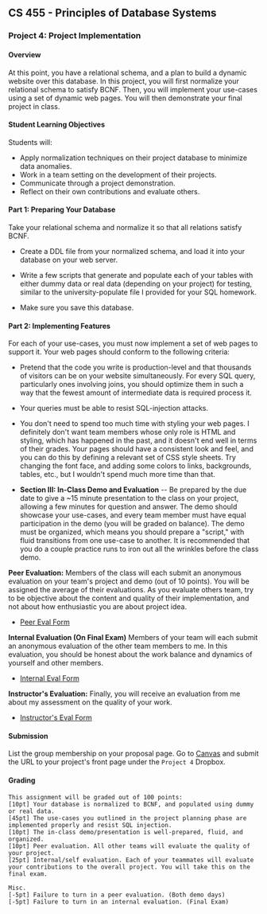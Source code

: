 ## CS 455 - Principles of Database Systems

### Project 4: Project Implementation

#### Overview

At this point, you have a relational schema, and a plan to build a dynamic website over this database. In this project, you will first normalize your relational schema to satisfy BCNF. Then, you will implement your use-cases using a set of dynamic web pages. You will then demonstrate your final project in class.

#### Student Learning Objectives

Students will:

- Apply normalization techniques on their project database to minimize data anomalies.
- Work in a team setting on the development of their projects.
- Communicate through a project demonstration.
- Reflect on their own contributions and evaluate others.

#### Part 1: Preparing Your Database

Take your relational schema and normalize it so that all relations satisfy BCNF.

- Create a DDL file from your normalized schema, and load it into your database on your web server.

- Write a few scripts that generate and populate each of your tables with either dummy data or real data (depending on your project) for testing, similar to the university-populate file I provided for your SQL homework.

- Make sure you save this database.

#### Part 2: Implementing Features

For each of your use-cases, you must now implement a set of web pages to support it. Your web pages should conform to the following criteria:

- Pretend that the code you write is production-level and that thousands of visitors can be on your website simultaneously. For every SQL query, particularly ones involving joins, you should optimize them in such a way that the fewest amount of intermediate data is required process it.

- Your queries must be able to resist SQL-injection attacks.

- You don't need to spend too much time with styling your web pages. I definitely don't want team members whose only role is HTML and styling, which has happened in the past, and it doesn't end well in terms of their grades. Your pages should have a consistent look and feel, and you can do this by defining a relevant set of CSS style sheets. Try changing the font face, and adding some colors to links, backgrounds, tables, etc., but I wouldn't spend much more time than that.

- **Section III: In-Class Demo and Evaluation** --
  Be prepared by the due date to give a ~15 minute presentation to the class on your project, allowing a few minutes for question and answer. The demo should showcase your use-cases, and every team member must have equal participation in the demo (you will be graded on balance). The demo must be organized, which means you should prepare a "script," with fluid transitions from one use-case to another. It is recommended that you do a couple practice runs to iron out all the wrinkles before the class demo.

**Peer Evaluation:** Members of the class will each submit an anonymous evaluation on your team's project and demo (out of 10 points). You will be assigned the average of their evaluations. As you evaluate others team, try to be objective about the content and quality of their implementation, and not about how enthusiastic you are about project idea.

- [Peer Eval Form](PeerEvaluation.pdf)

**Internal Evaluation (On Final Exam)** Members of your team will each submit an anonymous evaluation of the other team members to me. In this evaluation, you should be honest about the work balance and dynamics of yourself and other members.

- [Internal Eval Form](InternalEvaluation.pdf)

**Instructor's Evaluation:** Finally, you will receive an evaluation from me about my assessment on the quality of your work.

- [Instructor's Eval Form](ProjectEvaluation.pdf)

#### Submission

List the group membership on your proposal page. Go to [Canvas](https://canvas.pugetsound.edu) and submit the URL to your project's front page under the `Project 4` Dropbox.

#### Grading

```
This assignment will be graded out of 100 points:
[10pt] Your database is normalized to BCNF, and populated using dummy or real data.
[45pt] The use-cases you outlined in the project planning phase are implemented properly and resist SQL injection.
[10pt] The in-class demo/presentation is well-prepared, fluid, and organized.
[10pt] Peer evaluation. All other teams will evaluate the quality of your project.
[25pt] Internal/self evaluation. Each of your teammates will evaluate your contributions to the overall project. You will take this on the final exam.

Misc.
[-5pt] Failure to turn in a peer evaluation. (Both demo days)
[-5pt] Failure to turn in an internal evaluation. (Final Exam)
```

